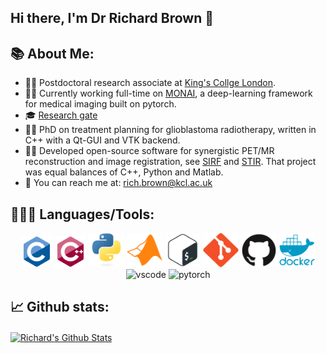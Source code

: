 ## Hi there, I'm Dr Richard Brown 👋

## 📚 About Me:
  - 👨‍💻 Postdoctoral research associate at [King's Collge London](https://www.kcl.ac.uk/bmeis/).
  - 👨‍💻 Currently working full-time on [MONAI](https://monai.io/), a deep-learning framework for medical imaging built on pytorch.
  - 🎓 [Research gate](https://www.researchgate.net/profile/Richard_Brown72)
  - 👨‍🏫 PhD on treatment planning for glioblastoma radiotherapy, written in C++ with a Qt-GUI and VTK backend.
  - 👨‍🏫 Developed open-source software for synergistic PET/MR reconstruction and image registration, see [SIRF](https://www.ccpsynerbi.ac.uk/) and [STIR](http://stir.sourceforge.net/). That project was equal balances of C++, Python and Matlab.
  - 📧 You can reach me at: [rich.brown@kcl.ac.uk](mailto:rich.brown@kcl.ac.uk)

## 👨🏻‍💻 Languages/Tools:
<div>
<p align="center">
<img src="https://raw.githubusercontent.com/rijobro/rijobro/main/ims/c.svg" alt="c" width="50" height="50"/>
<img src="https://raw.githubusercontent.com/rijobro/rijobro/main/ims/cplusplus.svg" alt="cplusplus" width="50" height="50"/>
<img src="https://raw.githubusercontent.com/rijobro/rijobro/main/ims/python.svg" alt="python" width="57" height="55"/>
<img src="https://raw.githubusercontent.com/rijobro/rijobro/main/ims/matlab.svg" alt="matlab" width="57" height="55"/>
<img src="https://raw.githubusercontent.com/rijobro/rijobro/main/ims/bash.svg" alt="bash" width="57" height="55"/>
<img src="https://raw.githubusercontent.com/rijobro/rijobro/main/ims/git.svg" alt="git" width="57" height="55"/>
<img src="https://raw.githubusercontent.com/rijobro/rijobro/main/ims/github.svg" alt="github" width="57" height="55"/>
<img src="https://raw.githubusercontent.com/rijobro/rijobro/main/ims/docker.svg" alt="docker" width="57" height="55"/>
<img src="https://images-wixmp-ed30a86b8c4ca887773594c2.wixmp.com/f/217d5ea0-623d-40b1-9b31-027b904a5f15/ddjrgww-846ce429-3b0d-4ad8-bf6d-ac52dfe48201.png?token=eyJ0eXAiOiJKV1QiLCJhbGciOiJIUzI1NiJ9.eyJzdWIiOiJ1cm46YXBwOiIsImlzcyI6InVybjphcHA6Iiwib2JqIjpbW3sicGF0aCI6IlwvZlwvMjE3ZDVlYTAtNjIzZC00MGIxLTliMzEtMDI3YjkwNGE1ZjE1XC9kZGpyZ3d3LTg0NmNlNDI5LTNiMGQtNGFkOC1iZjZkLWFjNTJkZmU0ODIwMS5wbmcifV1dLCJhdWQiOlsidXJuOnNlcnZpY2U6ZmlsZS5kb3dubG9hZCJdfQ.ZkEnCXJtjhT0v0UEQF7_k0VfiSaIoZa-YlerQJG-CXw" alt="vscode" width="48" height="48"/>
<img src="https://pytorch.org/assets/images/pytorch-logo.png" alt="pytorch" width="48" height="48"/>


## 📈 Github stats:

<a href="https://github.com/rijobro">
<img align="center" alt="Richard's Github Stats" src="https://github-readme-stats.codestackr.vercel.app/api?username=rijobro&show_icons=true&hide_border=true&count_private=true&include_all_commits=true&theme=radical&hide=stars" /></a>